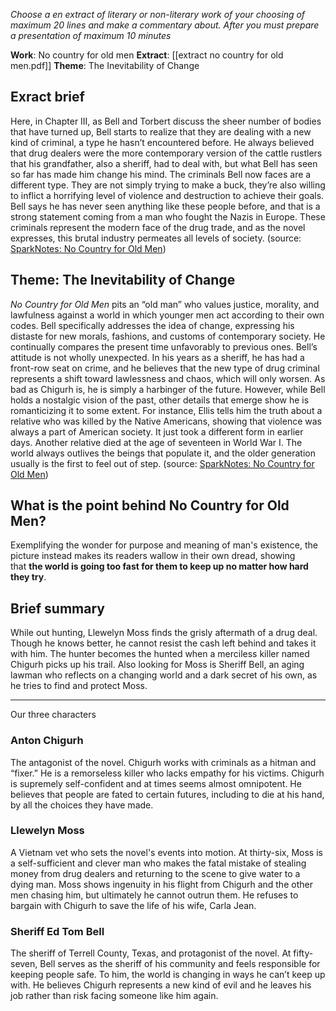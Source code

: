 *Choose a en extract of literary or non-literary work of your choosing of maximum 20 lines and make a commentary about. After you must prepare a presentation of maximum 10 minutes*

**Work**: No country for old men
**Extract**: [[extract no country for old men.pdf]]
**Theme**: The Inevitability of Change

## Exract brief
Here, in Chapter III, as Bell and Torbert discuss the sheer number of bodies that have turned up, Bell starts to realize that they are dealing with a new kind of criminal, a type he hasn’t encountered before. He always believed that drug dealers were the more contemporary version of the cattle rustlers that his grandfather, also a sheriff, had to deal with, but what Bell has seen so far has made him change his mind. The criminals Bell now faces are a different type. They are not simply trying to make a buck, they’re also willing to inflict a horrifying level of violence and destruction to achieve their goals. Bell says he has never seen anything like these people before, and that is a strong statement coming from a man who fought the Nazis in Europe. These criminals represent the modern face of the drug trade, and as the novel expresses, this brutal industry permeates all levels of society.
(source: [SparkNotes: No Country for Old Men](https://www.sparknotes.com/lit/no-country-for-old-men/quotes/))

## Theme: The Inevitability of Change
_No Country for Old Men_ pits an “old man” who values justice, morality, and lawfulness against a world in which younger men act according to their own codes. Bell specifically addresses the idea of change, expressing his distaste for new morals, fashions, and customs of contemporary society. He continually compares the present time unfavorably to previous ones. Bell’s attitude is not wholly unexpected. In his years as a sheriff, he has had a front-row seat on crime, and he believes that the new type of drug criminal represents a shift toward lawlessness and chaos, which will only worsen. As bad as Chigurh is, he is simply a harbinger of the future. However, while Bell holds a nostalgic vision of the past, other details that emerge show he is romanticizing it to some extent. For instance, Ellis tells him the truth about a relative who was killed by the Native Americans, showing that violence was always a part of American society. It just took a different form in earlier days. Another relative died at the age of seventeen in World War I. The world always outlives the beings that populate it, and the older generation usually is the first to feel out of step. (source: [SparkNotes: No Country for Old Men](https://www.sparknotes.com/lit/no-country-for-old-men/quotes/))

## What is the point behind No Country for Old Men?
Exemplifying the wonder for purpose and meaning of man's existence, the picture instead makes its readers wallow in their own dread, showing that **the world is going too fast for them to keep up no matter how hard they try**.

## Brief summary
While out hunting, Llewelyn Moss finds the grisly aftermath of a drug deal. Though he knows better, he cannot resist the cash left behind and takes it with him. The hunter becomes the hunted when a merciless killer named Chigurh picks up his trail. Also looking for Moss is Sheriff Bell, an aging lawman who reflects on a changing world and a dark secret of his own, as he tries to find and protect Moss.

---

Our three characters

### Anton Chigurh 

The antagonist of the novel. Chigurh works with criminals as a hitman and “fixer.” He is a remorseless killer who lacks empathy for his victims. Chigurh is supremely self-confident and at times seems almost omnipotent. He believes that people are fated to certain futures, including to die at his hand, by all the choices they have made.

### Llewelyn Moss 

A Vietnam vet who sets the novel's events into motion. At thirty-six, Moss is a self-sufficient and clever man who makes the fatal mistake of stealing money from drug dealers and returning to the scene to give water to a dying man. Moss shows ingenuity in his flight from Chigurh and the other men chasing him, but ultimately he cannot outrun them. He refuses to bargain with Chigurh to save the life of his wife, Carla Jean.

### Sheriff Ed Tom Bell 

The sheriff of Terrell County, Texas, and protagonist of the novel. At fifty-seven, Bell serves as the sheriff of his community and feels responsible for keeping people safe. To him, the world is changing in ways he can’t keep up with. He believes Chigurh represents a new kind of evil and he leaves his job rather than risk facing someone like him again.